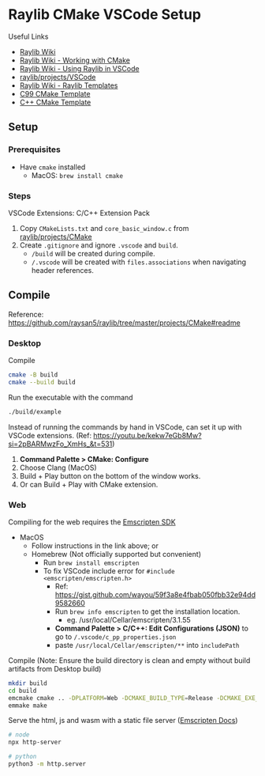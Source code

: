 # Raylib CMake VSCode Setup

Useful Links

- [Raylib Wiki](https://github.com/raysan5/raylib/wiki)
- [Raylib Wiki - Working with CMake](https://github.com/raysan5/raylib/wiki/Working-with-CMake)
- [Raylib Wiki - Using Raylib in VSCode](https://github.com/raysan5/raylib/wiki/Using-raylib-in-VSCode)
- [raylib/projects/VSCode](https://github.com/raysan5/raylib/tree/master/projects/VSCode)
- [Raylib Wiki - Raylib Templates](https://github.com/raysan5/raylib/wiki/raylib-templates)
- [C99 CMake Template](https://github.com/SasLuca/raylib-cmake-template)
- [C++ CMake Template](https://github.com/SasLuca/raylib-cpp-cmake-template)

## Setup

### Prerequisites

- Have `cmake` installed
  - MacOS: `brew install cmake`

### Steps

VSCode Extensions: C/C++ Extension Pack

1. Copy `CMakeLists.txt` and `core_basic_window.c` from [raylib/projects/CMake](https://github.com/raysan5/raylib/tree/master/projects/CMake)
2. Create `.gitignore` and ignore `.vscode` and `build`.
    - `/build` will be created during compile.
    - `/.vscode` will be created with `files.associations` when navigating header references.

## Compile

Reference: <https://github.com/raysan5/raylib/tree/master/projects/CMake#readme>

### Desktop

Compile

```bash
cmake -B build
cmake --build build
```

Run the executable with the command

```bash
./build/example
```

Instead of running the commands by hand in VSCode, can set it up with VSCode extensions.
(Ref: <https://youtu.be/kekw7eGb8Mw?si=2pBARMwzFo_XmHs_&t=531>)

1. __Command Palette > CMake: Configure__
2. Choose Clang (MacOS)
3. Build + Play button on the bottom of the window works.
4. Or can Build + Play with CMake extension.

### Web

Compiling for the web requires the [Emscripten SDK](https://emscripten.org/docs/getting_started/downloads.html)

- MacOS
  - Follow instructions in the link above; or  
  - Homebrew (Not officially supported but convenient)
    - Run `brew install emscripten`
    - To fix VSCode include error for `#include <emscripten/emscripten.h>`
      - Ref: <https://gist.github.com/wayou/59f3a8e4fbab050fbb32e94dd9582660>
      - Run `brew info emscripten` to get the installation location.
        - eg. /usr/local/Cellar/emscripten/3.1.55
      - __Command Palette > C/C++: Edit Configurations (JSON)__ to go to `/.vscode/c_pp_properties.json`
      - paste `/usr/local/Cellar/emscripten/**` into `includePath`

Compile (Note: Ensure the build directory is clean and empty without build artifacts from Desktop build)

```bash
mkdir build
cd build
emcmake cmake .. -DPLATFORM=Web -DCMAKE_BUILD_TYPE=Release -DCMAKE_EXE_LINKER_FLAGS="-s USE_GLFW=3" -DCMAKE_EXECUTABLE_SUFFIX=".html"
emmake make
```

Serve the html, js and wasm with a static file server ([Emscripten Docs](https://emscripten.org/docs/getting_started/FAQ.html#faq-local-webserver))

```bash
# node
npx http-server

# python
python3 -m http.server
```

